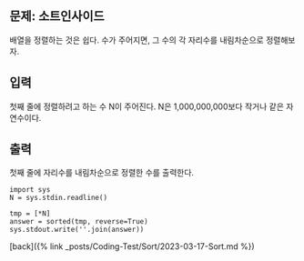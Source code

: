 ## 문제: 소트인사이드

배열을 정렬하는 것은 쉽다. 수가 주어지면, 그 수의 각 자리수를 내림차순으로 정렬해보자.

## 입력

첫째 줄에 정렬하려고 하는 수 N이 주어진다. N은 1,000,000,000보다 작거나 같은 자연수이다.

## 출력

첫째 줄에 자리수를 내림차순으로 정렬한 수를 출력한다.

```
import sys
N = sys.stdin.readline()

tmp = [*N]
answer = sorted(tmp, reverse=True)
sys.stdout.write(''.join(answer))
```

[back]({% link _posts/Coding-Test/Sort/2023-03-17-Sort.md %})